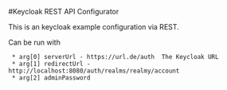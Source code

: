 #Keycloak REST API Configurator

This is an keycloak example configuration via REST.

Can be run with 

     * arg[0] serverUrl - https://url.de/auth  The Keycloak URL
     * arg[1] redirectUrl - http://localhost:8080/auth/realms/realmy/account
     * arg[2] adminPassword